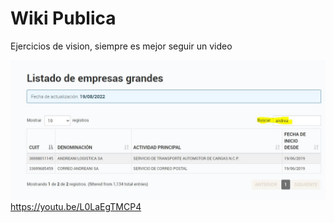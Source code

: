 # Wiki Publica
Ejercicios de vision, siempre es mejor seguir un video 

![Imagen ejemplo de AFIP Regimen Grandes CLientes](/images/GrandesClientes.JPG "Ejemplo de Filtrado")
https://youtu.be/L0LaEgTMCP4
